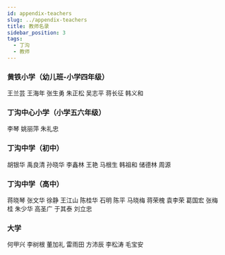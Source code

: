 ```yaml
---
id: appendix-teachers
slug: ../appendix-teachers
title: 教师名录
sidebar_position: 3
tags:
  - 丁沟
  - 教师
---
```


### 黄铁小学（幼儿班-小学四年级）

王兰芸 王海年 张生勇 朱正松 吴志平 蒋长征 韩义和

### 丁沟中心小学（小学五六年级）
李琴 姚丽萍 朱礼忠  

### 丁沟中学（初中）

胡银华 禹良清 孙晓华 李鑫林 王艳 马根生 韩祖和 储德林 周源

### 丁沟中学（高中）

蒋晓琴 张文华 徐静 王江山 陈桂华 石明 陈平 马晓梅 蒋荣槐 袁李荣 葛国宏 张梅桂 朱少华 高圣广 于其泰 刘立忠

### 大学

何甲兴 李树根 董加礼 雷雨田 方沛辰 李松涛 毛宝安
